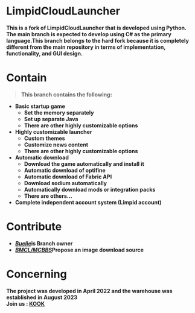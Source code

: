 # LimpidCloudLauncher
**This is a fork of LimpidCloudLauncher that is developed using Python. The main branch is expected to develop using C# as the primary language.This branch belongs to the hard fork because it is completely different from the main repository in terms of implementation, functionality, and GUI design.**

# Contain
> **This branch contains the following:**
* **Basic startup game**
  * **Set the memory separately**
  * **Set up separate Java**
  * **There are other highly customizable options**
* **Highly customizable launcher**
  * **Custom themes**
  * **Customize news content**
  * **There are other highly customizable options**
* **Automatic download**
  * **Download the game automatically and install it**
  * **Automatic download of optifine**
  * **Automatic download of Fabric API**
  * **Download sodium automatically**
  * **Automatically download mods or integration packs**
  * **There are others...**
* **Complete independent account system (Limpid account)**

# Contribute
* **[*Buelie*](https://github.com/Buelie)is Branch owner**
* **[***BMCL/MCBBS***]()Propose an image download source**

# Concerning
**The project was developed in April 2022 and the warehouse was established in August 2023** <br>
**Join us : [KOOK](https://www.kookapp.cn/kA3wpZ)**
